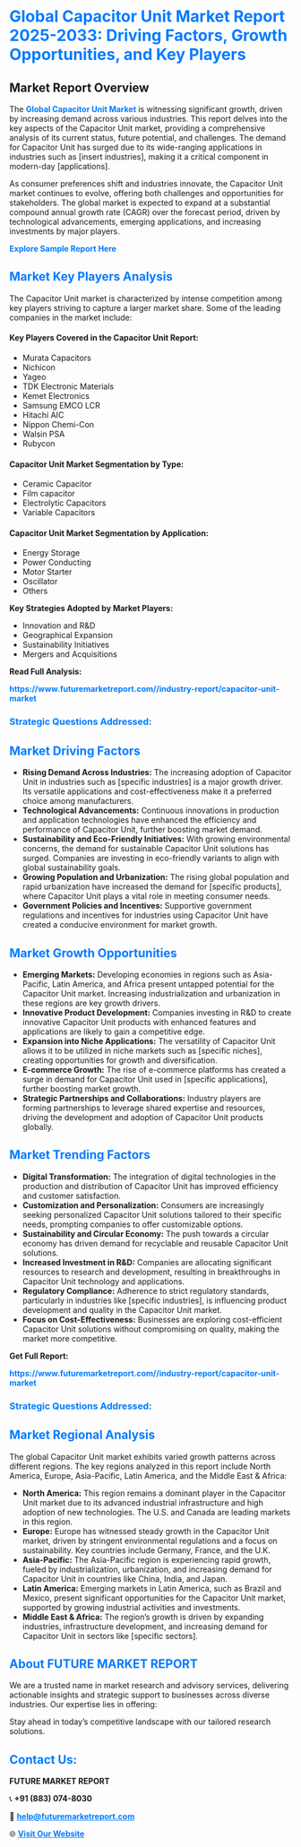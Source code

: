<h1 style="color: #007BFF;">Global Capacitor Unit Market Report 2025-2033: Driving Factors, Growth Opportunities, and Key Players</h1>

<section id="overview">
<h2>Market Report Overview</h2>
<p>The <a href="https://www.futuremarketreport.com//industry-report/capacitor-unit-market" style="color: #007BFF; text-decoration: none;"><strong>Global Capacitor Unit Market</strong></a> is witnessing significant growth, driven by increasing demand across various industries. This report delves into the key aspects of the Capacitor Unit market, providing a comprehensive analysis of its current status, future potential, and challenges. The demand for Capacitor Unit has surged due to its wide-ranging applications in industries such as [insert industries], making it a critical component in modern-day [applications].</p>
<p>As consumer preferences shift and industries innovate, the Capacitor Unit market continues to evolve, offering both challenges and opportunities for stakeholders. The global market is expected to expand at a substantial compound annual growth rate (CAGR) over the forecast period, driven by technological advancements, emerging applications, and increasing investments by major players.</p>
</section>

<section id="overview">
<p><a href="https://www.futuremarketreport.com//request-sample/reportId=76354" style="color: #007BFF; text-decoration: none;"><strong>Explore Sample Report Here</strong></a></p>
</section>

<section id="key-players">
<h2 style="color: #007BFF;">Market Key Players Analysis</h2>
<p>The Capacitor Unit market is characterized by intense competition among key players striving to capture a larger market share. Some of the leading companies in the market include:</p>
<h4>Key Players Covered in the Capacitor Unit Report:</h4>
<ul><li>Murata Capacitors</li><li>Nichicon</li><li>Yageo</li><li>TDK Electronic Materials</li><li>Kemet Electronics</li><li>Samsung EMCO LCR</li><li>Hitachi AIC</li><li>Nippon Chemi-Con</li><li>Walsin PSA</li><li>Rubycon</li></ul>
<h4>Capacitor Unit Market Segmentation by Type:</h4>
<ul><li>Ceramic Capacitor</li><li>Film capacitor</li><li>Electrolytic Capacitors</li><li>Variable Capacitors</li></ul>

<h4>Capacitor Unit Market Segmentation by Application:</h4>
<ul><li>Energy Storage</li><li>Power Conducting</li><li>Motor Starter</li><li>Oscillator</li><li>Others</li></ul>
<p><strong>Key Strategies Adopted by Market Players:</strong></p>
<ul>
<li>Innovation and R&D</li>
<li>Geographical Expansion</li>
<li>Sustainability Initiatives</li>
<li>Mergers and Acquisitions</li>
</ul>
</section>

<section>
<p><strong>Read Full Analysis: </strong></p><a href="https://www.futuremarketreport.com//industry-report/capacitor-unit-market" style="color: #007BFF; text-decoration: none;"><strong>https://www.futuremarketreport.com//industry-report/capacitor-unit-market</strong></a>
<h3 style="color: #007BFF;">Strategic Questions Addressed:</h3>
</section>

<section id="driving-factors">
<h2 style="color: #007BFF;">Market Driving Factors</h2>
<ul>
<li><strong>Rising Demand Across Industries:</strong> The increasing adoption of Capacitor Unit in industries such as [specific industries] is a major growth driver. Its versatile applications and cost-effectiveness make it a preferred choice among manufacturers.</li>
<li><strong>Technological Advancements:</strong> Continuous innovations in production and application technologies have enhanced the efficiency and performance of Capacitor Unit, further boosting market demand.</li>
<li><strong>Sustainability and Eco-Friendly Initiatives:</strong> With growing environmental concerns, the demand for sustainable Capacitor Unit solutions has surged. Companies are investing in eco-friendly variants to align with global sustainability goals.</li>
<li><strong>Growing Population and Urbanization:</strong> The rising global population and rapid urbanization have increased the demand for [specific products], where Capacitor Unit plays a vital role in meeting consumer needs.</li>
<li><strong>Government Policies and Incentives:</strong> Supportive government regulations and incentives for industries using Capacitor Unit have created a conducive environment for market growth.</li>
</ul>
</section>

<section id="growth-opportunities">
<h2 style="color: #007BFF;">Market Growth Opportunities</h2>
<ul>
<li><strong>Emerging Markets:</strong> Developing economies in regions such as Asia-Pacific, Latin America, and Africa present untapped potential for the Capacitor Unit market. Increasing industrialization and urbanization in these regions are key growth drivers.</li>
<li><strong>Innovative Product Development:</strong> Companies investing in R&D to create innovative Capacitor Unit products with enhanced features and applications are likely to gain a competitive edge.</li>
<li><strong>Expansion into Niche Applications:</strong> The versatility of Capacitor Unit allows it to be utilized in niche markets such as [specific niches], creating opportunities for growth and diversification.</li>
<li><strong>E-commerce Growth:</strong> The rise of e-commerce platforms has created a surge in demand for Capacitor Unit used in [specific applications], further boosting market growth.</li>
<li><strong>Strategic Partnerships and Collaborations:</strong> Industry players are forming partnerships to leverage shared expertise and resources, driving the development and adoption of Capacitor Unit products globally.</li>
</ul>
</section>

<section id="trending-factors">
<h2 style="color: #007BFF;">Market Trending Factors</h2>
<ul>
<li><strong>Digital Transformation:</strong> The integration of digital technologies in the production and distribution of Capacitor Unit has improved efficiency and customer satisfaction.</li>
<li><strong>Customization and Personalization:</strong> Consumers are increasingly seeking personalized Capacitor Unit solutions tailored to their specific needs, prompting companies to offer customizable options.</li>
<li><strong>Sustainability and Circular Economy:</strong> The push towards a circular economy has driven demand for recyclable and reusable Capacitor Unit solutions.</li>
<li><strong>Increased Investment in R&D:</strong> Companies are allocating significant resources to research and development, resulting in breakthroughs in Capacitor Unit technology and applications.</li>
<li><strong>Regulatory Compliance:</strong> Adherence to strict regulatory standards, particularly in industries like [specific industries], is influencing product development and quality in the Capacitor Unit market.</li>
<li><strong>Focus on Cost-Effectiveness:</strong> Businesses are exploring cost-efficient Capacitor Unit solutions without compromising on quality, making the market more competitive.</li>
</ul>
</section>

<section>
<p><strong>Get Full Report: </strong></p><a href="https://www.futuremarketreport.com//industry-report/capacitor-unit-market" style="color: #007BFF; text-decoration: none;"><strong>https://www.futuremarketreport.com//industry-report/capacitor-unit-market</strong></a>
<h3 style="color: #007BFF;">Strategic Questions Addressed:</h3>
</section>


<section id="regional-analysis">
<h2 style="color: #007BFF;">Market Regional Analysis</h2>
<p>The global Capacitor Unit market exhibits varied growth patterns across different regions. The key regions analyzed in this report include North America, Europe, Asia-Pacific, Latin America, and the Middle East & Africa:</p>
<ul>
<li><strong>North America:</strong> This region remains a dominant player in the Capacitor Unit market due to its advanced industrial infrastructure and high adoption of new technologies. The U.S. and Canada are leading markets in this region.</li>
<li><strong>Europe:</strong> Europe has witnessed steady growth in the Capacitor Unit market, driven by stringent environmental regulations and a focus on sustainability. Key countries include Germany, France, and the U.K.</li>
<li><strong>Asia-Pacific:</strong> The Asia-Pacific region is experiencing rapid growth, fueled by industrialization, urbanization, and increasing demand for Capacitor Unit in countries like China, India, and Japan.</li>
<li><strong>Latin America:</strong> Emerging markets in Latin America, such as Brazil and Mexico, present significant opportunities for the Capacitor Unit market, supported by growing industrial activities and investments.</li>
<li><strong>Middle East & Africa:</strong> The region’s growth is driven by expanding industries, infrastructure development, and increasing demand for Capacitor Unit in sectors like [specific sectors].</li>
</ul>
</section>

<footer>
<h2 style="color: #007BFF;">About FUTURE MARKET REPORT</h2>
<p>We are a trusted name in market research and advisory services, delivering actionable insights and strategic support to businesses across diverse industries. Our expertise lies in offering:</p>

<p>Stay ahead in today’s competitive landscape with our tailored research solutions.</p>

<h2 style="color: #007BFF;">Contact Us:</h2>
<p><strong>FUTURE MARKET REPORT</strong></p>
<p>📞 <strong>+91 (883) 074-8030</strong></p>
<p>📧 <strong><a href="mailto:help@futuremarketreport.com" style="color: #007BFF;">help@futuremarketreport.com</a></strong></p>
<p>🌐 <strong><a href="https://www.futuremarketreport.com/" style="color: #007BFF;">Visit Our Website</a></strong></p>
</footer>